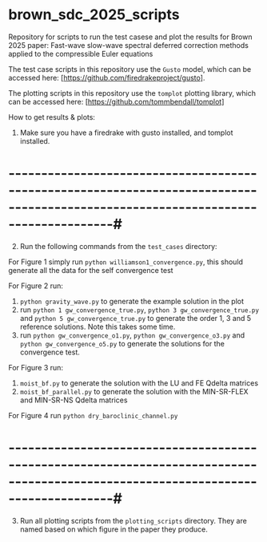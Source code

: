 # brown_sdc_2025_scripts

Repository for scripts to run the test casese and plot the results for Brown 2025 paper: Fast-wave slow-wave spectral deferred correction methods applied to the
compressible Euler equations

The test case scripts in this repository use the `Gusto` model, which can be accessed here: [https://github.com/firedrakeproject/gusto]. 

The plotting scripts in this repository use the `tomplot` plotting
library, which can be accessed here: [https://github.com/tommbendall/tomplot]

How to get results & plots:
1. Make sure you have a firedrake with gusto installed, and tomplot installed.

# ----------------------------------------------------------------------------------------------------------------------------------#
2. Run the following commands from the `test_cases` directory:

  For Figure 1 simply run `python williamson1_convergence.py`, this should generate all the data for the self convergence test
  
  For Figure 2 run:
  1. `python gravity_wave.py` to generate the example solution in the plot
  2. run `python 1 gw_convergence_true.py`, `python 3 gw_convergence_true.py` and `python 5 gw_convergence_true.py` to generate the order 1, 3 and 5 reference solutions. Note this takes some time.
  3. run `python gw_convergence_o1.py`, `python gw_convergence_o3.py` and `python gw_convergence_o5.py` to generate the solutions for the convergence test.
  
  For Figure 3 run: 
  1. `moist_bf.py` to generate the solution with the LU and FE Qdelta matrices
  2. `moist_bf_parallel.py` to generate the solution with the MIN-SR-FLEX and MIN-SR-NS Qdelta matrices

  For Figure 4 run `python dry_baroclinic_channel.py` 

# ----------------------------------------------------------------------------------------------------------------------------------#

3. Run all plotting scripts from the `plotting_scripts` directory. They are named based on which figure in the paper they produce.

